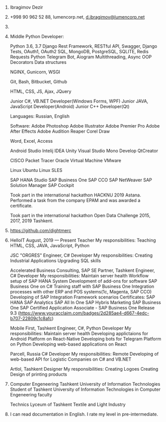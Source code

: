 1. Ibragimov Dezir
2. +998 90 962 52 88, lumencorp.net, d.ibragimov@lumencorp.net
3. 
4. 
    Middle Python Developer:

    Python 3.6, 3.7
    Django Rest Framework, RESTful API, Swagger, Django Tests, OAuth1, OAuth2
    SQL, MongoDB, PostgreSQL, SQLITE, Redis
    Requests
    Python Telegram Bot, Aiogram
    Multithreading, Async
    OOP
    Decorators
    Data structures

    NGINX, Gunicorn, WSGI

    Git, Bash, Bitbucket, Github

    HTML, CSS, JS, Ajax, JQuery

    Junior C#, VB.NET Developer(Windows Forms, WPF)
    Junior JAVA, JavaScript Developer(Android)
    Junior C++ Developer(Qt)

    Languages: Russian, English

    Software:
    Adobe Photoshop
    Adobe Illustrator
    Adobe Premier Pro
    Adobe After Effects
    Adobe Audition
    Reaper
    Corel Draw

    Word, Excel, Access

    Android Studio
    Intelij IDEA
    Unity
    Visual Studio
    Mono Develop
    QtCreator

    CISCO Packet Tracer
    Oracle Virtual Machine
    VMware

    Linux Ubuntu
    Linux SLES

    SAP HANA Studio
    SAP Business One
    SAP CCO
    SAP NetWeaver
    SAP Solution Manager
    SAP Cockpit

    Took part in the international hackathon HACKNU 2019 Astana. Performed a task from the company EPAM and was awarded a certificate.

    Took part in the international hackathon Open Data Challenge 2015, 2017, 2019 Tashkent.
5. https://github.com/dightmerc
6. 
    HelloIT August, 2019 — Present
    Teacher
    My responsibilities:
    Teaching HTML, CSS, JAVA, JavaScript, Python
    
    JSC "ORGRES"
    Engineer, C# Developer
    My responsibilities:
    Creating Industrial Applications
    Upgrading SQL skills
    
    Accelerated Business Consulting, SAP SE Partner,
    Tashkent
    Engineer, C# Developer
    My responsibilities:
    Maintain server health
    Workflow setup of SAP HANA System
    Development of add-ons for software SAP Business One on C#
    Training staff with SAP Business One
    Integration processes with other ERP and POS systems(1c, Magenta, SAP CCO)
    Developing of SAP Integration Framework scenarios
    Certificates:
    SAP HANA
    SAP Analytics
    SAP All In One
    SAP Hybris Marketing
    SAP Business One
    SAP Certified Application Associate - SAP Business One Release 9.3
    (https://www.youracclaim.com/badges/2d285ae4-d667-4edc-b707-22809c1c8afc)
    
    Mobile First, Tashkent
    Engineer, C#, Python Developer
    My responsibilities:
    Maintain server health
    Developing applictaions for Android Platform on React-Native
    Developing bots for Telegram Platform on Python
    Developing web-based applications on React
    
    Parcell, Russia
    C# Developer
    My responsibilities:
    Remote Developing of web-based API for Logistic Companies on C# and VB.NET
    
    Artlol, Tashkent
    Designer
    My responsibilities:
    Creating Logoes
    Creating Design of printing products

7. 
    Computer Engeneering
    Tashkent University of Information Technologies
    Student of Tashkent University of Information Technologies in Computer Engeneering faculty
    
    Technics
    Lyceum of Tashkent Textile and Light Industry

8. I can read documentation in English. I rate my level in pre-intermediate.
